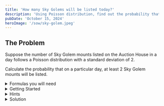```yaml
---
title: 'How many Sky Golems will be listed today?'
description: 'Using Poisson distribution, find out the probability that X amount of Sky Golems will be listed today.'
pubDate: 'October 15, 2024'
heroImage: '/sow/sky-golem.jpeg'
---
```


## The Problem
Suppose the number of Sky Golem mounts listed on the Auction House in a day follows a Poisson distribution with a standard deviation of 2.

Calculate the probability that on a particular day, at least 2 Sky Golem mounts will be listed.

<details>
<summary>Formulas you will need</summary>

**Mean**: $\lambda=\sigma^2$  
**Standard Deviation**: $\sigma=\sqrt{\lambda}$  
**Poisson Probability Formula**: $P(X=k)=\frac{\lambda^ke^{-\lambda}}{k!}$
</details>
<details>
<summary>Getting Started</summary>

- Find $\lambda$
- Calculate the probability ($P(X\geq2)$)

</details>
<details>
<summary>Hints</summary>

- $P(X\geq2) = 1-P(X<2)$
- $P(X<2) = P(X=0)+P(X+1)$
</details>
<details>
<summary>Solution</summary>

Standard Deviation is given so  
$2=\sqrt{\lambda}$  
therefore,  
$\lambda=4$

Use the Poisson probability formula to calculate $P(X=0)$ & $P(X=1)$  
$P(X=0) = \frac{4^0e^{-4}}{0!} = \frac{1\times e^{-4}}{1} = e^{-4}\approx 0.0183$  
$P(X=1) = \frac{4^1e^{-4}}{0!} = \frac{4\times e^{-4}}{1} = 4\times e^{-4}\approx 0.0733$  
Therefore  
$P(X<2)=P(X=0)+P(X=1)=0.0183+0.0733=0.0916$

Finally find the probability of at least 2 Sky Golems being listed:  
$P(X\geq2)=1-P(X<2) = 1-0.0916 = 0.9084$

</details>